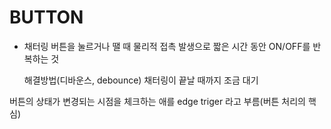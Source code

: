 # BUTTON


-   채터링 
    버튼을 눌르거나 땔 때 물리적 접촉 발생으로
    짧은 시간 동안 ON/OFF를 반복하는 것


    해결방법(디바운스, debounce)
        채터링이 끝날 때까지 조금 대기


버튼의 상태가 변경되는 시점을 체크하는 애를
edge triger 라고 부름(버튼 처리의 핵심)
